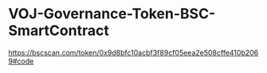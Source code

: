 # VOJ-Governance-Token-BSC-SmartContract
https://bscscan.com/token/0x9d8bfc10acbf3f89cf05eea2e508cffe410b2069#code
